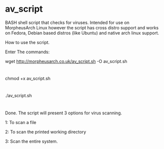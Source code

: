 # av_script
BASH shell script that checks for viruses. Intended for use on MorpheusArch Linux however the script has cross distro support and works on Fedora, Debian based distros (like Ubuntu) and native arch linux support.

How to use the script.

Enter The commands:

wget http://morpheusarch.co.uk/av_script.sh -O av_script.sh
#

chmod +x av_script.sh
#
./av_script.sh
#
Done. The script will present 3 options for virus scanning. 

1: To scan a file

2: To scan the printed working directory

3: Scan the entire system.

